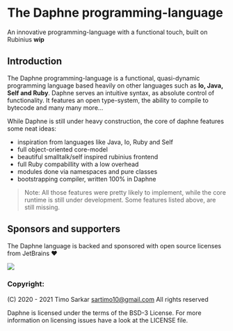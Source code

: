 <!-- some badges up here -->

# The Daphne programming-language

An innovative programming-language with a functional touch, built on Rubinius **wip**

## Introduction 

The Daphne programming-language is a functional, quasi-dynamic programming language based heavily on other languages such as **Io, Java, Self and Ruby**. Daphne serves an intuitive syntax, as absolute control of functionality. It features an open type-system, the ability to compile to bytecode and many many more...
 
While Daphne is still under heavy construction, the core of daphne features some neat ideas:

- inspiration from languages like Java, Io, Ruby and Self
- full object-oriented core-model
- beautiful smalltalk/self inspired rubinius frontend
- full Ruby compabillity with a low overhead
- modules done via namespaces and pure classes
- bootstrapping compiler, written 100% in Daphne

> Note: All those features were pretty likely to implement, while the core runtime is still under development. Some features listed above, are still missing.

## Sponsors and supporters

The Daphne language is backed and sponsored with open source licenses from JetBrains ❤️

<img src="https://resources.jetbrains.com/storage/products/jetbrains/img/meta/preview.png" align="center"></img>

### Copyright:

(C) 2020 - 2021 Timo Sarkar <sartimo10@gmail.com> All rights reserved

Daphne is licensed under the terms of the BSD-3 License. For more information on licensing issues have a look at the LICENSE file.
